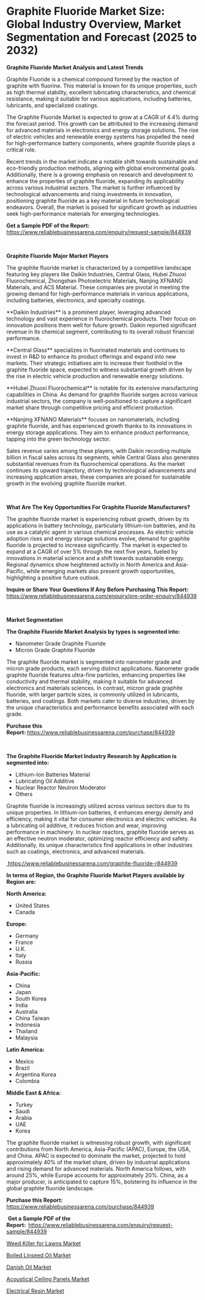 <p><h1>Graphite Fluoride Market Size: Global Industry Overview, Market Segmentation and Forecast (2025 to 2032)</h1></p><p><strong>Graphite Fluoride Market Analysis and Latest Trends</strong></p>
<p><p>Graphite Fluoride is a chemical compound formed by the reaction of graphite with fluorine. This material is known for its unique properties, such as high thermal stability, excellent lubricating characteristics, and chemical resistance, making it suitable for various applications, including batteries, lubricants, and specialized coatings.</p><p>The Graphite Fluoride Market is expected to grow at a CAGR of 4.4% during the forecast period. This growth can be attributed to the increasing demand for advanced materials in electronics and energy storage solutions. The rise of electric vehicles and renewable energy systems has propelled the need for high-performance battery components, where graphite fluoride plays a critical role.</p><p>Recent trends in the market indicate a notable shift towards sustainable and eco-friendly production methods, aligning with global environmental goals. Additionally, there is a growing emphasis on research and development to enhance the properties of graphite fluoride, expanding its applicability across various industrial sectors. The market is further influenced by technological advancements and rising investments in innovation, positioning graphite fluoride as a key material in future technological endeavors. Overall, the market is poised for significant growth as industries seek high-performance materials for emerging technologies.</p></p>
<p><strong>Get a Sample PDF of the Report:&nbsp;</strong> <a href="https://www.reliablebusinessarena.com/enquiry/request-sample/844939?utm_campaign=2112&utm_medium=2&utm_source=Github&utm_content=ia&utm_term=31032025&utm_id=graphite-fluoride">https://www.reliablebusinessarena.com/enquiry/request-sample/844939</a></p>
<p>&nbsp;</p>
<p><strong>Graphite Fluoride Major Market Players</strong></p>
<p><p>The graphite fluoride market is characterized by a competitive landscape featuring key players like Daikin Industries, Central Glass, Hubei Zhuoxi Fluorochemical, Zhongshan Photoelectric Materials, Nanjing XFNANO Materials, and ACS Material. These companies are pivotal in meeting the growing demand for high-performance materials in various applications, including batteries, electronics, and specialty coatings.</p><p>**Daikin Industries** is a prominent player, leveraging advanced technology and vast experience in fluorochemical products. Their focus on innovation positions them well for future growth. Daikin reported significant revenue in its chemical segment, contributing to its overall robust financial performance.</p><p>**Central Glass** specializes in fluorinated materials and continues to invest in R&D to enhance its product offerings and expand into new markets. Their strategic initiatives aim to increase their foothold in the graphite fluoride space, expected to witness substantial growth driven by the rise in electric vehicle production and renewable energy solutions.</p><p>**Hubei Zhuoxi Fluorochemical** is notable for its extensive manufacturing capabilities in China. As demand for graphite fluoride surges across various industrial sectors, the company is well-positioned to capture a significant market share through competitive pricing and efficient production.</p><p>**Nanjing XFNANO Materials** focuses on nanomaterials, including graphite fluoride, and has experienced growth thanks to its innovations in energy storage applications. They aim to enhance product performance, tapping into the green technology sector.</p><p>Sales revenue varies among these players, with Daikin recording multiple billion in fiscal sales across its segments, while Central Glass also generates substantial revenues from its fluorochemical operations. As the market continues its upward trajectory, driven by technological advancements and increasing application areas, these companies are poised for sustainable growth in the evolving graphite fluoride market.</p></p>
<p>&nbsp;</p>
<p><strong>What Are The Key Opportunities For Graphite Fluoride Manufacturers?</strong></p>
<p><p>The graphite fluoride market is experiencing robust growth, driven by its applications in battery technology, particularly lithium-ion batteries, and its use as a catalytic agent in various chemical processes. As electric vehicle adoption rises and energy storage solutions evolve, demand for graphite fluoride is projected to increase significantly. The market is expected to expand at a CAGR of over 5% through the next five years, fueled by innovations in material science and a shift towards sustainable energy. Regional dynamics show heightened activity in North America and Asia-Pacific, while emerging markets also present growth opportunities, highlighting a positive future outlook.</p></p>
<p><strong>Inquire or Share Your Questions If Any Before Purchasing This Report:</strong> <a href="https://www.reliablebusinessarena.com/enquiry/pre-order-enquiry/844939?utm_campaign=2112&utm_medium=2&utm_source=Github&utm_content=ia&utm_term=31032025&utm_id=graphite-fluoride">https://www.reliablebusinessarena.com/enquiry/pre-order-enquiry/844939</a></p>
<p>&nbsp;</p>
<p><strong>Market Segmentation</strong></p>
<p><strong>The Graphite Fluoride Market Analysis by types is segmented into:</strong></p>
<p><ul><li>Nanometer Grade Graphite Fluoride</li><li>Micron Grade Graphite Fluoride</li></ul></p>
<p><p>The graphite fluoride market is segmented into nanometer grade and micron grade products, each serving distinct applications. Nanometer grade graphite fluoride features ultra-fine particles, enhancing properties like conductivity and thermal stability, making it suitable for advanced electronics and materials sciences. In contrast, micron grade graphite fluoride, with larger particle sizes, is commonly utilized in lubricants, batteries, and coatings. Both markets cater to diverse industries, driven by the unique characteristics and performance benefits associated with each grade.</p></p>
<p><strong>Purchase this Report:&nbsp;</strong><a href="https://www.reliablebusinessarena.com/purchase/844939?utm_campaign=2112&utm_medium=2&utm_source=Github&utm_content=ia&utm_term=31032025&utm_id=graphite-fluoride">https://www.reliablebusinessarena.com/purchase/844939</a></p>
<p>&nbsp;</p>
<p><strong>The Graphite Fluoride Market Industry Research by Application is segmented into:</strong></p>
<p><ul><li>Lithium-Ion Batteries Material</li><li>Lubricating Oil Additive</li><li>Nuclear Reactor Neutron Moderator</li><li>Others</li></ul></p>
<p><p>Graphite fluoride is increasingly utilized across various sectors due to its unique properties. In lithium-ion batteries, it enhances energy density and efficiency, making it vital for consumer electronics and electric vehicles. As a lubricating oil additive, it reduces friction and wear, improving performance in machinery. In nuclear reactors, graphite fluoride serves as an effective neutron moderator, optimizing reactor efficiency and safety. Additionally, its unique characteristics find applications in other industries such as coatings, electronics, and advanced materials.</p></p>
<p><a href="https://www.reliablebusinessarena.com/graphite-fluoride-r844939?utm_campaign=2112&utm_medium=2&utm_source=Github&utm_content=ia&utm_term=31032025&utm_id=graphite-fluoride">&nbsp;https://www.reliablebusinessarena.com/graphite-fluoride-r844939</a></p>
<p><strong>In terms of Region, the Graphite Fluoride Market Players available by Region are:</strong></p>
<p>
    <p> <strong> North America: </strong>
        <ul>
            <li>United States</li>
            <li>Canada</li>
        </ul>
        </p> 
    <p> <strong> Europe: </strong>
        <ul>
            <li>Germany</li>
            <li>France</li>
            <li>U.K.</li>
            <li>Italy</li>
            <li>Russia</li>
        </ul>
        </p> 
    <p> <strong> Asia-Pacific: </strong>
        <ul>
            <li>China</li>
            <li>Japan</li>
            <li>South Korea</li>
            <li>India</li>
            <li>Australia</li>
            <li>China Taiwan</li>
            <li>Indonesia</li>
            <li>Thailand</li>
            <li>Malaysia</li>
        </ul>
        </p> 
    <p> <strong> Latin America: </strong>
        <ul>
            <li>Mexico</li>
            <li>Brazil</li>
            <li>Argentina Korea</li>
            <li>Colombia</li>
        </ul>
        </p> 
    <p> <strong> Middle East & Africa: </strong>
        <ul>
            <li>Turkey</li>
            <li>Saudi</li>
            <li>Arabia</li>
            <li>UAE</li>
            <li>Korea</li>
        </ul>
    </p>
    </p>
<p><p>The graphite fluoride market is witnessing robust growth, with significant contributions from North America, Asia-Pacific (APAC), Europe, the USA, and China. APAC is expected to dominate the market, projected to hold approximately 40% of the market share, driven by industrial applications and rising demand for advanced materials. North America follows, with around 25%, while Europe accounts for approximately 20%. China, as a major producer, is anticipated to capture 15%, bolstering its influence in the global graphite fluoride landscape.</p></p>
<p><strong>Purchase this Report: </strong><a href="https://www.reliablebusinessarena.com/purchase/844939?utm_campaign=2112&utm_medium=2&utm_source=Github&utm_content=ia&utm_term=31032025&utm_id=graphite-fluoride">https://www.reliablebusinessarena.com/purchase/844939</a></p>
<p>&nbsp;<strong>Get a Sample PDF of the Report:&nbsp;&nbsp;</strong><a href="https://www.reliablebusinessarena.com/enquiry/request-sample/844939?utm_campaign=2112&utm_medium=2&utm_source=Github&utm_content=ia&utm_term=31032025&utm_id=graphite-fluoride">https://www.reliablebusinessarena.com/enquiry/request-sample/844939</a></p>
<p><strong></strong></p>
<p><p><a href="https://github.com/avikalitesjj/Market-Research-Report-List-1/blob/main/weed-killer-for-lawns-market.md?utm_campaign=2112&utm_medium=2&utm_source=Github&utm_content=ia&utm_term=31032025&utm_id=graphite-fluoride">Weed Killer for Lawns Market</a></p><p><a href="https://github.com/shefikagbons/Market-Research-Report-List-1/blob/main/boiled-linseed-oil-market.md?utm_campaign=2112&utm_medium=2&utm_source=Github&utm_content=ia&utm_term=31032025&utm_id=graphite-fluoride">Boiled Linseed Oil Market</a></p><p><a href="https://github.com/nontoengolo/Market-Research-Report-List-1/blob/main/danish-oil-market.md?utm_campaign=2112&utm_medium=2&utm_source=Github&utm_content=ia&utm_term=31032025&utm_id=graphite-fluoride">Danish Oil Market</a></p><p><a href="https://github.com/ceneabiruk11/Market-Research-Report-List-1/blob/main/acoustical-ceiling-panels-market.md?utm_campaign=2112&utm_medium=2&utm_source=Github&utm_content=ia&utm_term=31032025&utm_id=graphite-fluoride">Acoustical Ceiling Panels Market</a></p><p><a href="https://github.com/pomasifilo/Market-Research-Report-List-1/blob/main/electrical-resin-market.md?utm_campaign=2112&utm_medium=2&utm_source=Github&utm_content=ia&utm_term=31032025&utm_id=graphite-fluoride">Electrical Resin Market</a></p></p>